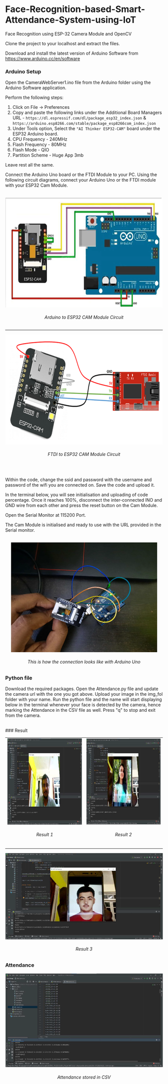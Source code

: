 # Face-Recognition-based-Smart-Attendance-System-using-IoT
Face Recognition using ESP-32 Camera Module and OpenCV 

Clone the project to your localhost and extract the files.

Download and install the latest version of Arduino Software from https://www.arduino.cc/en/software


### Arduino Setup

Open the CameraWebServer1.ino file from the Arduino folder using the Arduino Software application.

Perform the following steps:

  1. Click on File -> Preferences
  2. Copy and paste the following links under the Additional Board Managers URL - ```https://dl.espressif.com/dl/package_esp32_index.json``` & ```https://arduino.esp8266.com/stable/package_esp8266com_index.json```
  3. Under Tools option, Select the ```"AI Thinker ESP32-CAM"``` board under the ESP32 Arduino board.
  4. CPU Frequency - 240MHz
  5. Flash Frequency - 80MHz
  6. Flash Mode - QIO
  7. Partition Scheme - Huge App 3mb
  
  Leave rest all the same.

  Connect the Arduino Uno board or the FTDI Module to your PC.
  Using the following circuit diagrams, connect your Arduino Uno or the FTDI module with your ESP32 Cam Module.
  
  <br>
<div align='center'>
  <img src = 'Misc/esp32 to arduino circuit.png' height="350px">
  <h6> Arduino to ESP32 CAM Module Circuit <h6>
</div>
    
<hr>
    
<div align='center'>
  <img src = 'Misc/esp32 to FTDI circuit.png' height="350px">
  <h6> FTDI to ESP32 CAM Module Circuit <h6>
</div>
<br>
    
  Within the code, change the ssid and password with the username and password of the wifi you are connected on.
  Save the code and upload it. 

  In the terminal below, you will see initialisation and uploading of code percentage. Once it reaches 100%, disconnect the inter-connected INO and GND wire from each other and press the reset button on the Cam Module.

  Open the Serial Monitor at 115200 Port.

  The Cam Module is initialised and ready to use with the URL provided in the Serial monitor.
  
  <br>
    
  <div align='center'>
    <img src = 'Misc/arduino connection.png' height="350px"/>
    <h6> This is how the connection looks like with Arduino Uno </h6>
  </div>  
    
    
### Python file

  Download the required packages.
  Open the Attendance.py file and update the camera url with the one you got above.
  Upload your image in the img_fol folder with your name.
  Run the python file and the name will start displaying below in the terminal whenever your face is detected by the camera, hence marking the Attendance in the CSV file as well.
  Press "q" to stop and exit from the camera.
  
  <br>
### Result
    
    
<table border="0">
<tr border="0">
  <td valign="top" border="0">
    <div align='center'>
      <img src="Misc/result1.png" height="275px"/>
      <h6> Result 1 </h6>
    </div>
  </td>

  <td valign="top" border="0">
    <div align='center'>
      <img src="Misc/result3.png" height="275px"/>
      <h6> Result 2 </h6>
    </div>
  </td>
</tr>
</table>

<div align='center'>
  <img src = 'Misc/result2.png' height="275px"/>
  <h6> Result 3 </h6>
</div>

### Attendance
    
 <div align='center'>
  <img src = 'Misc/attendance.png' height="300px"/>
  <h6> Attendance stored in CSV </h6>
 </div>
    
    
